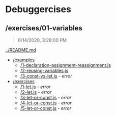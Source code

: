 # Debuggercises 

## /exercises/01-variables 

> 6/14/2020, 3:28:00 PM 

[../README.md](../README.md)

- [/examples](./examples/README.md)
  - [/1-declaration-assignment-reassignment.js](./examples/README.md#1-declaration-assignment-reassignmentjs)  
  - [/2-reusing-variables.js](./examples/README.md#2-reusing-variablesjs)  
  - [/3-const-vs-let.js](./examples/README.md#3-const-vs-letjs) - _error_ 
- [/exercises](./exercises/README.md)
  - [/1-let.js](./exercises/README.md#1-letjs) - _error_ 
  - [/2-let.js](./exercises/README.md#2-letjs) - _error_ 
  - [/3-let-or-const.js](./exercises/README.md#3-let-or-constjs) - _error_ 
  - [/4-let-or-const.js](./exercises/README.md#4-let-or-constjs) - _error_ 
  - [/5-let-or-const.js](./exercises/README.md#5-let-or-constjs) - _error_ 

